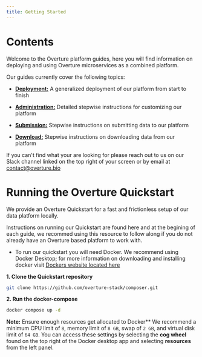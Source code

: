 ```yaml
---
title: Getting Started
---
```


# Contents 

Welcome to the Overture platform guides, here you will find information on deploying and using Overture microservices as a combined platform. 

 Our guides currently cover the following topics:

- **[Deployment:](/documentation/guides/deployment/introduction)** A generalized deployment of our platform from start to finish


- **[Administration:](/documentation/guides/administration/introduction)** Detailed stepwise instructions for customizing our platform


- **[Submission:](/documentation/guides/submission/clientsubmission)** Stepwise instructions on submitting data to our platform 


- **[Download:](/documentation/guides/download/clientdownload)** Stepwise instructions on downloading data from our platform

<Note title="Help us make our guides better">If you can't find what your are looking for please reach out to us on our Slack channel linked on the top right of your screen or by email at contact@overture.bio</Note>

# Running the Overture Quickstart

We provide an Overture Quickstart for a fast and frictionless setup of our data platform locally. 

Instructions on running our Quickstart are found here and at the begining of each guide, we recommed using this resource to follow along if you do not already have an Overture based platform to work with.


- To run our quickstart you will need Docker. We recommend using Docker Desktop; for more information on downloading and installing docker visit [Dockers website located here](https://www.docker.com/products/docker-desktop/)


**1. Clone the Quickstart repository**

```bash
git clone https://github.com/overture-stack/composer.git
```

**2. Run the docker-compose**

```bash
docker compose up -d
```

<Warning>**Note:** Ensure enough resources get allocated to Docker** We recommend a minimum CPU limit of `8`, memory limit of `8 GB`, swap of `2 GB`, and virtual disk limit of `64 GB`. You can access these settings by selecting the **cog wheel** found on the top right of the Docker desktop app and selecting **resources** from the left panel.</Warning>
